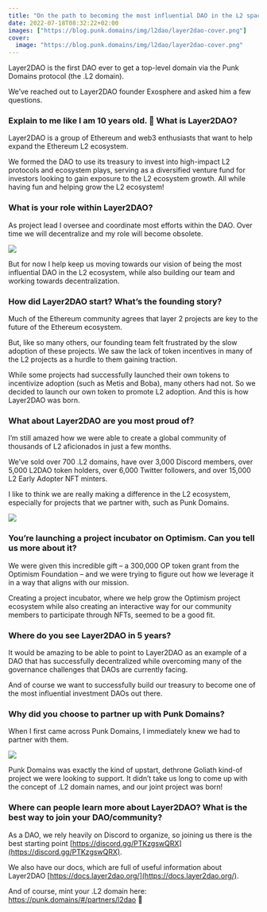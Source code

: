 ```yaml
---
title: "On the path to becoming the most influential DAO in the L2 space - Interview with Exo from Layer2DAO"
date: 2022-07-18T08:32:22+02:00
images: ["https://blog.punk.domains/img/l2dao/layer2dao-cover.png"]
cover:
  image: "https://blog.punk.domains/img/l2dao/layer2dao-cover.png"
---
```


Layer2DAO is the first DAO ever to get a top-level domain via the Punk Domains protocol (the .L2 domain).

We’ve reached out to Layer2DAO founder Exosphere and asked him a few questions.

### Explain to me like I am 10 years old. 🙂 What is Layer2DAO?

Layer2DAO is a group of Ethereum and web3 enthusiasts that want to help expand the Ethereum L2 ecosystem. 

We formed the DAO to use its treasury to invest into high-impact L2 protocols and ecosystem plays, serving as a diversified venture fund for investors looking to gain exposure to the L2 ecosystem growth. All while having fun and helping grow the L2 ecosystem!

### What is your role within Layer2DAO?

As project lead I oversee and coordinate most efforts within the DAO. Over time we will decentralize and my role will become obsolete. 

![](/img/l2dao/exosphere-twitter.png)

But for now I help keep us moving towards our vision of being the most influential DAO in the L2 ecosystem, while also building our team and working towards decentralization.

### How did Layer2DAO start? What’s the founding story?

Much of the Ethereum community agrees that layer 2 projects are key to the future of the Ethereum ecosystem. 

But, like so many others, our founding team felt frustrated by the slow adoption of these projects. We saw the lack of token incentives in many of the L2 projects as a hurdle to them gaining traction. 

While some projects had successfully launched their own tokens to incentivize adoption (such as Metis and Boba), many others had not. So we decided to launch our own token to promote L2 adoption. And this is how Layer2DAO was born.

### What about Layer2DAO are you most proud of?

I’m still amazed how we were able to create a global community of thousands of L2 aficionados in just a few months. 

We’ve sold over 700 .L2 domains, have over 3,000 Discord members, over 5,000 L2DAO token holders, over 6,000 Twitter followers, and over 15,000 L2 Early Adopter NFT minters. 

I like to think we are really making a difference in the L2 ecosystem, especially for projects that we partner with, such as Punk Domains.

![](/img/l2dao/l2dao-deepdao.jpg)

### You’re launching a project incubator on Optimism. Can you tell us more about it?

We were given this incredible gift – a 300,000 OP token grant from the Optimism Foundation – and we were trying to figure out how we leverage it in a way that aligns with our mission. 

Creating a project incubator, where we help grow the Optimism project ecosystem while also creating an interactive way for our community members to participate through NFTs, seemed to be a good fit.

### Where do you see Layer2DAO in 5 years?

It would be amazing to be able to point to Layer2DAO as an example of a DAO that has successfully decentralized while overcoming many of the governance challenges that DAOs are currently facing. 

And of course we want to successfully build our treasury to become one of the most influential investment DAOs out there.

### Why did you choose to partner up with Punk Domains?

When I first came across Punk Domains, I immediately knew we had to partner with them. 

![](/img/l2dao/l2-domain-marketplace.jpg)

Punk Domains was exactly the kind of upstart, dethrone Goliath kind-of project we were looking to support. It didn’t take us long to come up with the concept of .L2 domain names, and our joint project was born!

### Where can people learn more about Layer2DAO? What is the best way to join your DAO/community?

As a DAO, we rely heavily on Discord to organize, so joining us there is the best starting point [https://discord.gg/PTKzgswQRX](https://discord.gg/PTKzgswQRX). 

We also have our docs, which are full of useful information about Layer2DAO [https://docs.layer2dao.org/](https://docs.layer2dao.org/).

And of course, mint your .L2 domain here: https://punk.domains/#/partners/l2dao 🙂

